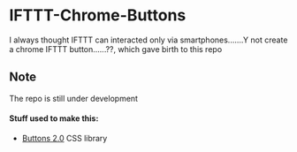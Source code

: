 # IFTTT-Chrome-Buttons
I always thought IFTTT can interacted only via smartphones.......Y not create a chrome IFTTT button......??, which gave birth to this repo

## Note
The repo is still under development

#### Stuff used to make this:
 * [Buttons 2.0](https://github.com/alexwolfe/Buttons/) CSS library
